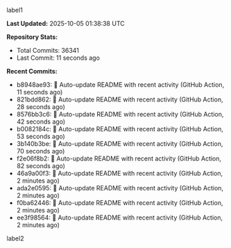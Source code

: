
label1 
<!-- ACTIVITY_START -->
**Last Updated:** 2025-10-05 01:38:38 UTC

**Repository Stats:**
- Total Commits: 36341
- Last Commit: 11 seconds ago

**Recent Commits:**
- b8948ae93: 🤖 Auto-update README with recent activity (GitHub Action, 11 seconds ago)
- 821bdd862: 🤖 Auto-update README with recent activity (GitHub Action, 28 seconds ago)
- 8576bb3c6: 🤖 Auto-update README with recent activity (GitHub Action, 42 seconds ago)
- b0082184c: 🤖 Auto-update README with recent activity (GitHub Action, 53 seconds ago)
- 3b140b3be: 🤖 Auto-update README with recent activity (GitHub Action, 70 seconds ago)
- f2e06f8b2: 🤖 Auto-update README with recent activity (GitHub Action, 82 seconds ago)
- 46a9a00f3: 🤖 Auto-update README with recent activity (GitHub Action, 2 minutes ago)
- ada2e0595: 🤖 Auto-update README with recent activity (GitHub Action, 2 minutes ago)
- f0ba62446: 🤖 Auto-update README with recent activity (GitHub Action, 2 minutes ago)
- ee3f98564: 🤖 Auto-update README with recent activity (GitHub Action, 2 minutes ago)
<!-- ACTIVITY_END -->

label2
